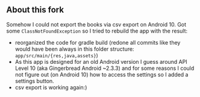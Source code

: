 ## About this fork
Somehow I could not export the books via csv export on Android 10. Got
some `ClassNotFoundException` so I tried to rebuild the app with the result:
- reorganized the code for gradle build (redone all commits like they
  would have been always in this folder structure: `app/src/main/{res,java,assets}`)
- As this app is designed for an old Android version I guess around API Level 10
    (aka Gingerbread Android ~2.3.3) and for some reasons I could not figure out
    (on Android 10) how to access the settings so I added a settings button.
- csv export is working again:)
